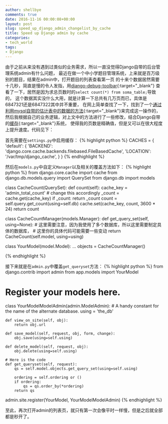 ```yaml
---
author: shellbye
comments: true
date: 2016-11-16 00:00:08+00:00
layout: post
slug: speed_up_django_admin_changelist_by_cache
title: Speed up Django admin by cache
categories:
- tech_world
tags:
- Django
---
```


由于之前从来没有遇到过类似的业务需求，所以一直没觉得Django自带的后台管理系统admin有什么问题，
最近在做一个中小学题目管理系统，上来就是百万级别的题目，结果在admin中，打开题目的列表查看第一页
的十来个数据居然需要十几秒，简直是慢的令人发指，用[django-debug-toolbar]{:target="_blank"}
查看了一下，居然是因为求总页数时的`select count(*) from soma_table;`导致的，
这个数据其实没什么大用，就是计算一下总共有几万页而已，具体是6847321还是6847322其中并不重要，
在网上简单查找了一下，找到了一个[通过利用mysql自带的估计表中的数据的方法]{:target="_blank"}来完成这一操作的，
然后我根据自己的业务逻辑，对上文中的方法进行了一些修改，结合Django自带的[缓存]{:target="_blank"}系统，
使得我的页数是精确值，但是又可以在很大程度上提升速度。代码见下：

首先需要在`settings.py`中启用缓存：
{% highlight python %}
CACHES = {
    'default': {
        'BACKEND': 'django.core.cache.backends.filebased.FileBasedCache',
        'LOCATION': '/var/tmp/django_cache',
    }
}
{% endhighlight %}

然后在`models.py`中自定义`Manager`以及相关的覆盖方法如下：
{% highlight python %}
from django.core.cache import cache
from django.db.models.query import QuerySet
from django.db import models


class CacheCount(QuerySet):
    def count(self):
        cache_key = 'admin_total_count'  # change this accordingly
        _count = cache.get(cache_key)
        if _count:
            return _count
        count = self.query.get_count(using=self.db)
        cache.set(cache_key, count, 3600 * 24)
        return count

class CacheCountManager(models.Manager):
    def get_query_set(self, using=None):
        # 这里需要注意，因为我使用了多个数据库，所以这里需要制定具体的数据库，
        # 这里你的具体代码可能需要一些变动
        return CacheCount(self.model, using=using)

class YourModel(model.Model):
    ...
    objects = CacheCountManager()

{% endhighlight %}

接下来就是在`admin.py`中覆盖`get_queryset`方法：
{% highlight python %}
from django.contrib import admin
from app.models import YourModel


# Register your models here.
class YourModelModelAdmin(admin.ModelAdmin):
    # A handy constant for the name of the alternate database.
    using = 'the_db'

    def view_on_site(self, obj):
        return obj.url

    def save_model(self, request, obj, form, change):
        obj.save(using=self.using)

    def delete_model(self, request, obj):
        obj.delete(using=self.using)

    # Here is the code
    def get_queryset(self, request):
        qs = self.model.objects.get_query_set(using=self.using)

        ordering = self.ordering or ()  
        if ordering:
            qs = qs.order_by(*ordering)
        return qs

admin.site.register(YourModel, YourModelModelAdmin)
{% endhighlight %}

至此，再次打开admin的列表页，就只有第一次会像平时一样慢，但是之后就全部都是秒开了。


[django-debug-toolbar]:http://django-debug-toolbar.readthedocs.io/en/stable/
[通过利用mysql自带的估计表中的数据的方法]:https://craiglabenz.me/2013/06/12/how-i-made-django-admin-scale/
[缓存]:https://docs.djangoproject.com/en/1.10/topics/cache/

